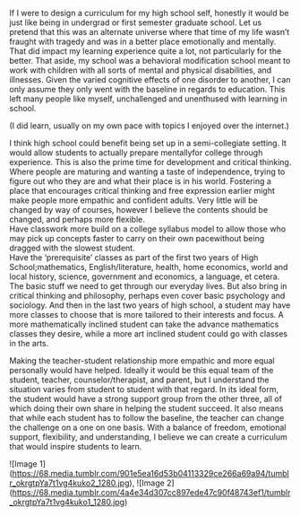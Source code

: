 If I were to design a curriculum for my high school self, honestly it would be just like being in undergrad or first semester graduate school. Let us pretend that this was an alternate universe where that time of my life wasn’t fraught with tragedy and was in a better place emotionally and mentally.  
That did impact my learning experience quite a lot, not particularly for the better. That aside, my school was a behavioral modification school meant to work with children with all sorts of mental and physical disabilities, and illnesses. 
Given the varied cognitive effects of one disorder to another, I can only assume they only went with the baseline in regards to education. 
This left many people like myself, unchallenged and unenthused with learning in school. 

(I did learn, usually on my own pace with topics I enjoyed over the internet.)

I think high school could benefit being set up in a semi-collegiate setting. It would allow students to actually prepare mentallyfor college through experience. This is also the prime time for development and critical thinking. 
Where people are maturing and wanting a taste of independence, trying to figure out who they are and what their place is in his world.
Fostering a place that encourages critical thinking and free expression earlier might make people more empathic and confident adults.
Very little will be changed by way of courses, however I believe the contents should be changed, and perhaps more flexible.  
Have classwork more build on a college syllabus model to allow those who may pick up concepts faster to carry on their own pacewithout being dragged with the slowest student.  
Have the ‘prerequisite’ classes as part of the first two years of High School;mathematics, English/literature, health, home economics, world and local history, science, government and economics, a language, et cetera. 
The basic stuff we need to get through our everyday lives. But also bring in critical thinking and philosophy, perhaps even cover basic psychology and sociology.
And then in the last two years of high school, a student may have more classes to choose that is more tailored to their interests and focus.
A more mathematically inclined student can take the advance mathematics classes they desire, while a more art inclined student could go with classes in the arts.

Making the teacher-student relationship more empathic and more equal personally would have helped. 
Ideally it would be this equal team of the student, teacher, counselor/therapist, and parent, but I understand the situation varies from student to student with that regard. 
In its ideal form, the student would have a strong support group from the other three, all of which doing their own share in helping the student succeed. 
It also means that while each student has to follow the baseline, the teacher can change the challenge on a one on one basis. 
With a balance of freedom, emotional support, flexibility, and understanding, I believe we can create a curriculum that would inspire
students to learn.

![Image 1] (https://68.media.tumblr.com/901e5ea16d53b04113329ce266a69a94/tumblr_okrgtpYa7t1vg4kuko2_1280.jpg), ![Image 2] (https://68.media.tumblr.com/4a4e34d307cc897ede47c90f48743ef1/tumblr_okrgtpYa7t1vg4kuko1_1280.jpg)
